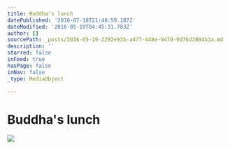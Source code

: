 ```yaml
---
title: Buddha's lunch
datePublished: '2016-07-18T21:48:59.187Z'
dateModified: '2016-05-19T04:45:31.783Z'
author: []
sourcePath: _posts/2016-05-19-2292e92b-a477-448e-9478-9d76d2884b3a.md
description: ''
starred: false
inFeed: true
hasPage: false
inNav: false
_type: MediaObject

---
```

# Buddha's lunch
![](https://the-grid-user-content.s3-us-west-2.amazonaws.com/7df1499e-e186-46ba-91da-d7a34b71dd47.jpg)